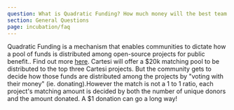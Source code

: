 ```yaml
---
question: What is Quadratic Funding? How much money will the best team receive?
section: General Questions
page: incubation/faq
---
```


Quadratic Funding is a mechanism that enables communities to dictate how a pool of funds is distributed among open-source projects for public benefit.. Find out more [here](https://gitcoin.co/wiki/grants/). Cartesi will offer a $20k matching pool to be distributed to the top three Cartesi projects. But the community gets to decide how those funds are distributed among the projects by "voting with their money" (ie. donating).However the match is not a 1 to 1 ratio, each project's matching amount is decided by both the number of unique donors and the amount donated. A $1 donation can go a long way!

